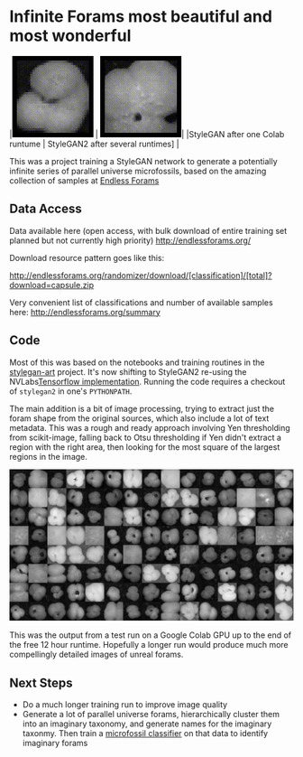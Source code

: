 # Infinite Forams most beautiful and most wonderful

|![Foram latent space - StyleGAN](gifs/latent_forams.gif) | ![Foram latent space - StyleGAN2](gifs/yum.gif)|
|StyleGAN after one Colab runtume                         | StyleGAN2 after several runtimes]              |

This was a project training a StyleGAN network to generate a potentially infinite series of parallel universe microfossils, based on the amazing collection of samples at [Endless Forams](http://endlessforams.org/)

## Data Access

Data available here (open access, with bulk download of entire training set planned but not currently high priority)
http://endlessforams.org/

Download resource pattern goes like this:

http://endlessforams.org/randomizer/download/[classification]/[total]?download=capsule.zip

Very convenient list of classifications and number of available samples here:
http://endlessforams.org/summary

## Code

Most of this was based on the notebooks and training routines in the [stylegan-art](https://github.com/ak9250/stylegan-art) project.
It's now shifting to StyleGAN2 re-using the NVLabs[Tensorflow implementation](https://github.com/NVlabs/stylegan2).
Running the code requires a checkout of `stylegan2` in one's `PYTHONPATH`.

The main addition is a bit of image processing, trying to extract just the foram shape from the original sources, which also include a lot of text metadata. This was a rough and ready approach involving Yen thresholding from scikit-image, falling back to Otsu thresholding if Yen didn't extract a region with the right area, then looking for the most square of the largest regions in the image.

![Sample from last run](fakes003045.png)

This was the output from a test run on a Google Colab GPU up to the end of the free 12 hour runtime. Hopefully a longer run would produce much more compellingly detailed images of unreal forams.

## Next Steps

* Do a much longer training run to improve image quality
* Generate a lot of parallel universe forams, hierarchically cluster them into an imaginary taxonomy, and generate names for the imaginary taxonmy. Then train a [microfossil classifier](https://github.com/metazool/nannotrax) on that data to identify imaginary forams



